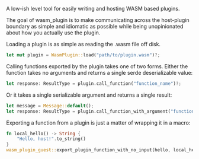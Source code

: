 A low-ish level tool for easily writing and hosting WASM based plugins.

The goal of wasm_plugin is to make communicating across the host-plugin
boundary as simple and idiomatic as possible while being unopinionated
 about how you actually use the plugin.
 
 
Loading a plugin is as simple as reading the .wasm file off disk.

```rust
let mut plugin = WasmPlugin::load("path/to/plugin.wasm")?;
```

Calling functions exported by the plugin takes one of two forms. Either
 the function takes no arguments and returns a single serde deserializable
value:

```rust
let response: ResultType = plugin.call_function("function_name")?;
```

Or it takes a single serializable argument and returns a single result:

```rust
let message = Message::default();
let response: ResultType = plugin.call_function_with_argument("function_name", &message)?;
```

Exporting a function from a plugin is just a matter of wrapping it in a macro:

```rust
fn local_hello() -> String {
    "Hello, host!".to_string()
}
wasm_plugin_guest::export_plugin_function_with_no_input(hello, local_hello);
```
